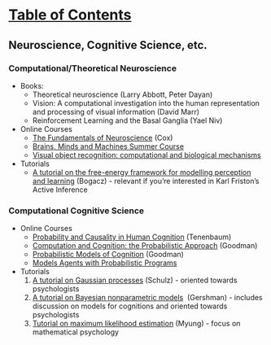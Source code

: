 # [Table of Contents](/ML-Brain-Resources)

## Neuroscience, Cognitive Science, etc.

### Computational/Theoretical Neuroscience

  * Books:
    * Theoretical neuroscience (Larry Abbott, Peter Dayan)
    * Vision: A computational investigation into the human representation and processing of visual information (David Marr)
    * Reinforcement Learning and the Basal Ganglia (Yael Niv)
  * Online Courses
    * [The Fundamentals of Neuroscience](https://www.mcb80x.org/) (Cox)
    * [Brains, Minds and Machines Summer Course](https://ocw.mit.edu/resources/res-9-003-brains-minds-and-machines-summer-course-summer-2015/index.htm)
    * [Visual object recognition: computational and biological mechanisms](http://klab.tch.harvard.edu/academia/classes/hms_neuro300_vision/hms_neuro300_vision.html#sthash.ImHm9Rjg.dpbs)
  * Tutorials
    * [A tutorial on the free-energy framework for modelling perception and learning](http://ac.els-cdn.com/S0022249615000759/1-s2.0-S0022249615000759-main.pdf?_tid=76bcb744-9a6b-11e7-a53f-00000aab0f02&acdnat=1505517380_dcc053b0a0d3e31305be2bfcac3bc0e0) (Bogacz) - relevant if you’re interested in Karl Friston’s Active Inference


### Computational Cognitive Science

  * Online Courses
    * [Probability and Causality in Human Cognition](https://ocw.mit.edu/courses/brain-and-cognitive-sciences/9-916-a-probability-and-causality-in-human-cognition-spring-2003/syllabus/) (Tenenbaum)
    * [Computation and Cognition: the Probabilistic Approach](http://cocolab.stanford.edu/psych204-fall2016.html) (Goodman)
    * [Probabilistic Models of Cognition](http://probmods.org/) (Goodman)
    * [Models Agents with Probabilistic Programs](https://agentmodels.org/)
  * Tutorials
    1. [A tutorial on Gaussian processes](https://ericschulz.github.io/publications/Schulz2017tutorial.pdf) (Schulz) - oriented towards psychologists
    2. [A tutorial on Bayesian nonparametric models](http://www.sciencedirect.com/science/article/pii/S002224961100071X)  (Gershman) - includes discussion on models for cognitions and oriented towards psychologists
    3. [Tutorial on maximum likelihood estimation](http://times.cs.uiuc.edu/course/410/note/mle.pdf) (Myung) - focus on mathematical psychology
